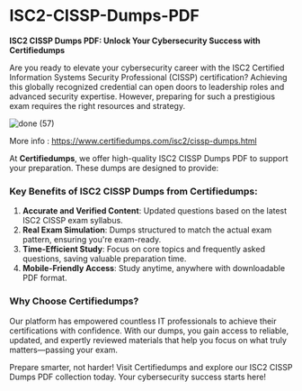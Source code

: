 # ISC2-CISSP-Dumps-PDF

**ISC2 CISSP Dumps PDF: Unlock Your Cybersecurity Success with Certifiedumps**  

Are you ready to elevate your cybersecurity career with the ISC2 Certified Information Systems Security Professional (CISSP) certification? Achieving this globally recognized credential can open doors to leadership roles and advanced security expertise. However, preparing for such a prestigious exam requires the right resources and strategy.  

![done (57)](https://github.com/user-attachments/assets/56b3ed3b-6bbe-414e-a6ef-8007a3747ab1)


More info : https://www.certifiedumps.com/isc2/cissp-dumps.html

At **Certifiedumps**, we offer high-quality ISC2 CISSP Dumps PDF to support your preparation. These dumps are designed to provide:  
 
### Key Benefits of ISC2 CISSP Dumps from Certifiedumps:  
1. **Accurate and Verified Content**: Updated questions based on the latest ISC2 CISSP exam syllabus.  
2. **Real Exam Simulation**: Dumps structured to match the actual exam pattern, ensuring you're exam-ready.  
3. **Time-Efficient Study**: Focus on core topics and frequently asked questions, saving valuable preparation time.  
4. **Mobile-Friendly Access**: Study anytime, anywhere with downloadable PDF format.  
 
### Why Choose Certifiedumps?  
Our platform has empowered countless IT professionals to achieve their certifications with confidence. With our dumps, you gain access to reliable, updated, and expertly reviewed materials that help you focus on what truly matters—passing your exam.  

Prepare smarter, not harder! Visit Certifiedumps and explore our ISC2 CISSP Dumps PDF collection today. Your cybersecurity success starts here!
